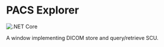 # PACS Explorer

![.NET Core](https://github.com/iberisoft/PacsExplorer/workflows/.NET%20Core/badge.svg)

A window implementing DICOM store and query/retrieve SCU.
